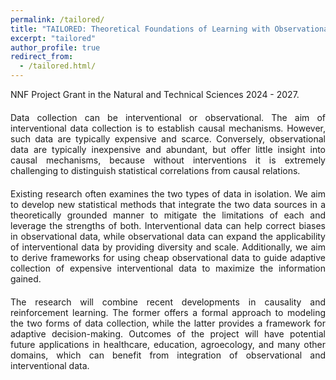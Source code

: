 ```yaml
---
permalink: /tailored/
title: "TAILORED: Theoretical Foundations of Learning with Observational and Interventional Data"
excerpt: "tailored"
author_profile: true
redirect_from:
  - /tailored.html/
---
```


<div style="text-align: justify; padding-bottom: 20px;"> 
NNF Project Grant in the Natural and Technical Sciences 2024 - 2027.
</div>

<div style="text-align: justify; padding-bottom: 20px;"> 
Data collection can be interventional or observational. The aim of interventional data collection is to establish causal mechanisms. However, such data are typically expensive and scarce. Conversely, observational data are typically inexpensive and abundant, but offer little insight into causal mechanisms, because without interventions it is extremely challenging to distinguish statistical correlations from causal relations.
</div>

<div style="text-align: justify; padding-bottom: 20px;"> 
Existing research often examines the two types of data in isolation. We aim to develop new statistical methods that integrate the two data sources in a theoretically grounded manner to mitigate the limitations of each and leverage the strengths of both. Interventional data can help correct biases in observational data, while observational data can expand the applicability of interventional data by providing diversity and scale. Additionally, we aim to derive frameworks for using cheap observational data to guide adaptive collection of expensive interventional data to maximize the information gained.
</div>

<div style="text-align: justify; padding-bottom: 20px;"> 
The research will combine recent developments in causality and reinforcement learning. The former offers a formal approach to modeling the two forms of data collection, while the latter provides a framework for adaptive decision-making.
Outcomes of the project will have potential future applications in healthcare, education, agroecology, and many other domains, which can benefit from integration of observational and interventional data.
</div>
